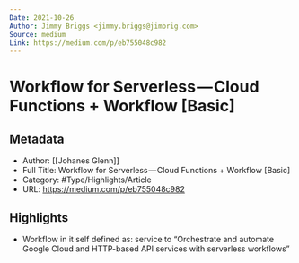 ```yaml
---
Date: 2021-10-26
Author: Jimmy Briggs <jimmy.briggs@jimbrig.com>
Source: medium
Link: https://medium.com/p/eb755048c982
---
```

# Workflow for Serverless — Cloud Functions + Workflow [Basic]

## Metadata
- Author: [[Johanes Glenn]]
- Full Title: Workflow for Serverless — Cloud Functions + Workflow [Basic]
- Category: #Type/Highlights/Article
- URL: https://medium.com/p/eb755048c982

## Highlights
- Workflow in it self defined as: service to “Orchestrate and automate Google Cloud and HTTP-based API services with serverless workflows”
